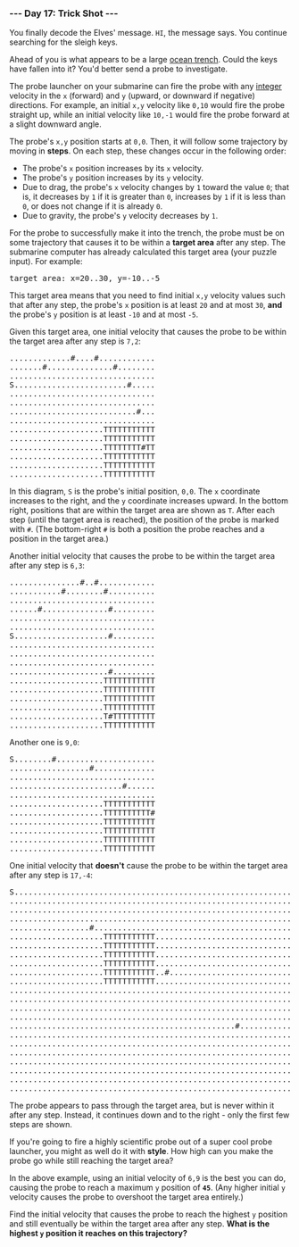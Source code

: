 ### --- Day 17: Trick Shot ---

You finally decode the Elves' message. <code>HI</code>, the message says. You continue searching for
the sleigh keys.

Ahead of you is what appears to be a large [ocean
trench](https://en.wikipedia.org/wiki/Oceanic_trench). Could the keys have fallen into it? You'd
better send a probe to investigate.

The probe launcher on your submarine can fire the probe with any
[integer](https://en.wikipedia.org/wiki/Integer) velocity in the <code>x</code> (forward) and
<code>y</code> (upward, or downward if negative) directions. For example, an initial
<code>x,y</code> velocity like <code>0,10</code> would fire the probe straight up, while an initial
velocity like <code>10,-1</code> would fire the probe forward at a slight downward angle.

The probe's <code>x,y</code> position starts at <code>0,0</code>. Then, it will follow some
trajectory by moving in <b>steps</b>. On each step, these changes occur in the following order:

- The probe's <code>x</code> position increases by its <code>x</code> velocity.
- The probe's <code>y</code> position increases by its <code>y</code> velocity.
- Due to drag, the probe's <code>x</code> velocity changes by <code>1</code> toward the value
  <code>0</code>; that is, it decreases by <code>1</code> if it is greater than <code>0</code>,
  increases by <code>1</code> if it is less than <code>0</code>, or does not change if it is already
  <code>0</code>.
- Due to gravity, the probe's <code>y</code> velocity decreases by <code>1</code>.

For the probe to successfully make it into the trench, the probe must be on some trajectory that
causes it to be within a <b>target area</b> after any step. The submarine computer has already
calculated this target area (your puzzle input). For example:

<pre>
target area: x=20..30, y=-10..-5</pre>

This target area means that you need to find initial <code>x,y</code> velocity values such that
after any step, the probe's <code>x</code> position is at least <code>20</code> and at most
<code>30</code>, <b>and</b> the probe's <code>y</code> position is at least <code>-10</code> and at
most <code>-5</code>.

Given this target area, one initial velocity that causes the probe to be within the target area
after any step is <code>7,2</code>:

<pre>
.............#....#............
.......#..............#........
...............................
S........................#.....
...............................
...............................
...........................#...
...............................
....................TTTTTTTTTTT
....................TTTTTTTTTTT
....................TTTTTTTT#TT
....................TTTTTTTTTTT
....................TTTTTTTTTTT
....................TTTTTTTTTTT
</pre>

In this diagram, <code>S</code> is the probe's initial position, <code>0,0</code>. The
<code>x</code> coordinate increases to the right, and the <code>y</code> coordinate increases
upward. In the bottom right, positions that are within the target area are shown as <code>T</code>.
After each step (until the target area is reached), the position of the probe is marked with
<code>#</code>. (The bottom-right <code>#</code> is both a position the probe reaches and a position
in the target area.)

Another initial velocity that causes the probe to be within the target area after any step is
<code>6,3</code>:

<pre>
...............#..#............
...........#........#..........
...............................
......#..............#.........
...............................
...............................
S....................#.........
...............................
...............................
...............................
.....................#.........
....................TTTTTTTTTTT
....................TTTTTTTTTTT
....................TTTTTTTTTTT
....................TTTTTTTTTTT
....................T#TTTTTTTTT
....................TTTTTTTTTTT
</pre>

Another one is <code>9,0</code>:

<pre>
S........#.....................
.................#.............
...............................
........................#......
...............................
....................TTTTTTTTTTT
....................TTTTTTTTTT#
....................TTTTTTTTTTT
....................TTTTTTTTTTT
....................TTTTTTTTTTT
....................TTTTTTTTTTT
</pre>

One initial velocity that <b>doesn't</b> cause the probe to be within the target area after any step
is <code>17,-4</code>:

<pre>
S..............................................................
...............................................................
...............................................................
...............................................................
.................#.............................................
....................TTTTTTTTTTT................................
....................TTTTTTTTTTT................................
....................TTTTTTTTTTT................................
....................TTTTTTTTTTT................................
....................TTTTTTTTTTT..#.............................
....................TTTTTTTTTTT................................
...............................................................
...............................................................
...............................................................
...............................................................
................................................#..............
...............................................................
...............................................................
...............................................................
...............................................................
...............................................................
...............................................................
..............................................................#
</pre>

The probe appears to pass through the target area, but is never within it after any step. Instead,
it continues down and to the right - only the first few steps are shown.

If you're going to fire a highly scientific probe out of a super cool probe launcher, you might as
well do it with <b>style</b>. How high can you make the probe go while still reaching the target
area?

In the above example, using an initial velocity of <code>6,9</code> is the best you can do, causing
the probe to reach a maximum <code>y</code> position of <code><b>45</b></code>. (Any higher initial
<code>y</code> velocity causes the probe to overshoot the target area entirely.)

Find the initial velocity that causes the probe to reach the highest <code>y</code> position and
still eventually be within the target area after any step. <b>What is the highest <code>y</code>
position it reaches on this trajectory?</b>